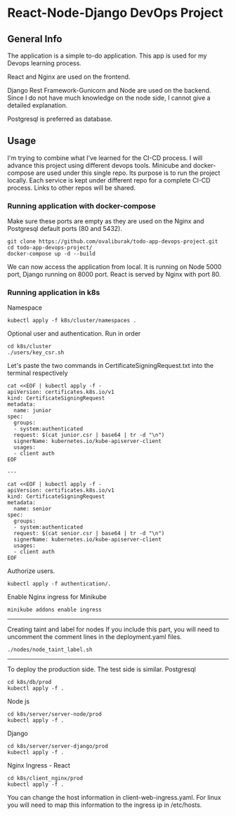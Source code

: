 # React-Node-Django DevOps Project

## General Info 
The application is a simple to-do application. This app is used for my Devops learning process.

React and Nginx are used on the frontend.

Django Rest Framework-Gunicorn and Node are used on the backend. Since I do not have much knowledge on the node side, I cannot give a detailed explanation.

Postgresql is preferred as database.

## Usage

I'm trying to combine what I've learned for the CI-CD process. I will advance this project using different devops tools. Minicube and docker-compose are used under this single repo. Its purpose is to run the project locally. Each service is kept under different repo for a complete CI-CD process. Links to other repos will be shared.

### Running application with docker-compose

Make sure these ports are empty as they are used on the Nginx and Postgresql default ports (80 and 5432).

```
git clone https://github.com/ovaliburak/todo-app-devops-project.git
cd todo-app-devops-project/
docker-compose up -d --build
```

We can now access the application from local. It is running on Node 5000 port, Django running on 8000 port. React is served by Nginx with port 80.

### Running application in k8s

Namespace

```
kubectl apply -f k8s/cluster/namespaces .
```

Optional user and authentication. Run in order

```
cd k8s/cluster
./users/key_csr.sh
```

Let's paste the two commands in CertificateSigningRequest.txt into the terminal respectively

```
cat <<EOF | kubectl apply -f -
apiVersion: certificates.k8s.io/v1
kind: CertificateSigningRequest
metadata:
  name: junior
spec:
  groups:
  - system:authenticated
  request: $(cat junior.csr | base64 | tr -d "\n")
  signerName: kubernetes.io/kube-apiserver-client
  usages:
  - client auth
EOF

---

cat <<EOF | kubectl apply -f -
apiVersion: certificates.k8s.io/v1
kind: CertificateSigningRequest
metadata:
  name: senior
spec:
  groups:
  - system:authenticated
  request: $(cat senior.csr | base64 | tr -d "\n")
  signerName: kubernetes.io/kube-apiserver-client
  usages:
  - client auth
EOF
```

Authorize users.

```
kubectl apply -f authentication/. 
```


Enable Nginx ingress for Minikube

```
minikube addons enable ingress
```
--- 

Creating taint and label for nodes
If you include this part, you will need to uncomment the comment lines in the deployment.yaml files.

```
./nodes/node_taint_label.sh
```

--- 

To deploy the production side. The test side is similar.
Postgresql

```
cd k8s/db/prod
kubectl apply -f .
```
Node js 
```
cd k8s/server/server-node/prod
kubectl apply -f .
```
Django
```
cd k8s/server/server-django/prod
kubectl apply -f .
```
Nginx Ingress - React

```
cd k8s/client_nginx/prod
kubectl apply -f .
```
You can change the host information in client-web-ingress.yaml. For linux you will need to map this information to the ingress ip in /etc/hosts.



